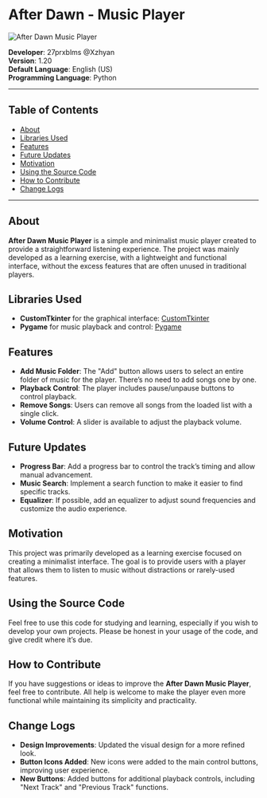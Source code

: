 # After Dawn - Music Player

![After Dawn Music Player](https://i.ibb.co/WH4jPHz/image.png)

**Developer**: 27prxblms @Xzhyan  
**Version**: 1.20  
**Default Language**: English (US)  
**Programming Language**: Python

---

## Table of Contents
- [About](#about)
- [Libraries Used](#libraries-used)
- [Features](#features)
- [Future Updates](#future-updates)
- [Motivation](#motivation)
- [Using the Source Code](#using-the-source-code)
- [How to Contribute](#how-to-contribute)
- [Change Logs](#change-logs)

---

## About
**After Dawn Music Player** is a simple and minimalist music player created to provide a straightforward listening experience. The project was mainly developed as a learning exercise, with a lightweight and functional interface, without the excess features that are often unused in traditional players.

## Libraries Used
- **CustomTkinter** for the graphical interface: [CustomTkinter](https://customtkinter.tomschimansky.com/)
- **Pygame** for music playback and control: [Pygame](https://www.pygame.org/news)

## Features
- **Add Music Folder**: The "Add" button allows users to select an entire folder of music for the player. There’s no need to add songs one by one.
- **Playback Control**: The player includes pause/unpause buttons to control playback.
- **Remove Songs**: Users can remove all songs from the loaded list with a single click.
- **Volume Control**: A slider is available to adjust the playback volume.

## Future Updates
- **Progress Bar**: Add a progress bar to control the track’s timing and allow manual advancement.
- **Music Search**: Implement a search function to make it easier to find specific tracks.
- **Equalizer**: If possible, add an equalizer to adjust sound frequencies and customize the audio experience.

## Motivation
This project was primarily developed as a learning exercise focused on creating a minimalist interface. The goal is to provide users with a player that allows them to listen to music without distractions or rarely-used features.

## Using the Source Code
Feel free to use this code for studying and learning, especially if you wish to develop your own projects. Please be honest in your usage of the code, and give credit where it’s due.

## How to Contribute
If you have suggestions or ideas to improve the **After Dawn Music Player**, feel free to contribute. All help is welcome to make the player even more functional while maintaining its simplicity and practicality.

## Change Logs
- **Design Improvements**: Updated the visual design for a more refined look.
- **Button Icons Added**: New icons were added to the main control buttons, improving user experience.
- **New Buttons**: Added buttons for additional playback controls, including "Next Track" and "Previous Track" functions.


